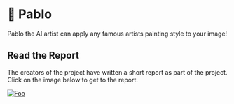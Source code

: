 # 🎨 Pablo
Pablo the AI artist can apply any famous artists painting style to your image! 

## Read the Report
The creators of the project have written a short report as part of the project.
Click on the image below to get to the report.

[![Foo](./pablo_app/static/documents/Pablo_Report_Fehr_Maag.png)](./pablo_app/static/documents/Pablo_Report_Fehr_Maag.pdf)
